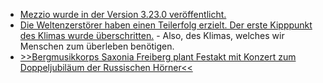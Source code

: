 * [Mezzio wurde in der Version 3.23.0 veröffentlicht.](https://github.com/mezzio/mezzio/releases/tag/3.23.0)
* [Die Weltenzerstörer haben einen Teilerfolg erzielt. Der erste Kipppunkt des Klimas wurde überschritten.](https://www.deutschlandfunk.de/klima-kipppunkte-global-tipping-points-report-100.html) - Also, des Klimas, welches wir Menschen zum überleben benötigen.
* [>>Bergmusikkorps Saxonia Freiberg plant Festakt mit Konzert zum Doppeljubiläum der Russischen Hörner<<](https://knappenverein.de/ein-klang-mit-geschichte-russische-hoerner-erklingen-erstmals-seit-2018-wieder-in-freiberg/)

